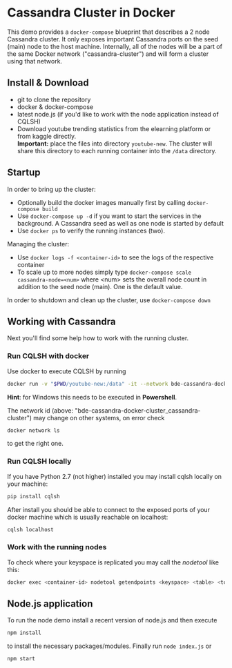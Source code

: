# Cassandra Cluster in Docker

This demo provides a `docker-compose` blueprint that describes a 2 node Cassandra cluster. It only exposes important Cassandra ports on the seed (main) node to the host machine. Internally, all of the nodes will be a part of the same Docker network ("cassandra-cluster") and will form a cluster using that network.

## Install & Download

- git to clone the repository
- docker & docker-compose
- latest node.js (if you'd like to work with the node application instead of CQLSH)
- Download youtube trending statistics from the elearning platform or from kaggle directly.<br>**Important:** place the files into directory `youtube-new`. The cluster will share this directory to each running container into the `/data` directory.

## Startup

In order to bring up the cluster:

- Optionally build the docker images manually first by calling `docker-compose build`
- Use `docker-compose up -d` if you want to start the services in the background.
A Cassandra seed as well as one node is started by default
- Use `docker ps` to verify the running instances (two).

Managing the cluster:

- Use `docker logs -f <container-id>` to see the logs of the respective container
- To scale up to more nodes simply type `docker-compose scale cassandra-node=<num>` where \<num\> sets the overall node count in addition to the seed node (main). One is the default value.

In order to shutdown and clean up the cluster, use `docker-compose down`

## Working with Cassandra

Next you'll find some help how to work with the running cluster.

### Run CQLSH with docker

Use docker to execute CQLSH by running

```bash
docker run -v "$PWD/youtube-new:/data" -it --network bde-cassandra-docker-cluster_cassandra-cluster --rm cassandra cqlsh cassandra-main
```

**Hint**: for Windows this needs to be executed in **Powershell**.

The network id (above: "bde-cassandra-docker-cluster_cassandra-cluster") may change on other systems, on error check

```bash
docker network ls
```

to get the right one.

### Run CQLSH locally

If you have Python 2.7 (not higher) installed you may install cqlsh locally on your
machine:

```bash
pip install cqlsh
```

After install you should be able to connect to the exposed ports of your docker machine which is usually reachable on localhost:

```bash
cqlsh localhost
```

### Work with the running nodes

To check where your keyspace is replicated you may call the *nodetool* like this:

```bash
docker exec <container-id> nodetool getendpoints <keyspace> <table> <token>
```

## Node.js application

To run the node demo install a recent version of node.js and then execute

```bash
npm install
```

to install the necessary packages/modules. Finally run `node index.js` or

```bash
npm start
```